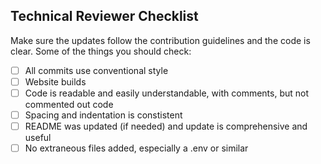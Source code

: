 ## Technical Reviewer Checklist

Make sure the updates follow the contribution guidelines and the code is clear.  Some of the things you should check:

- [ ] All commits use conventional style
- [ ] Website builds
- [ ] Code is readable and easily understandable, with comments, but not commented out code
- [ ] Spacing and indentation is constistent
- [ ] README was updated (if needed) and update is comprehensive and useful
- [ ] No extraneous files added, especially a .env or similar
